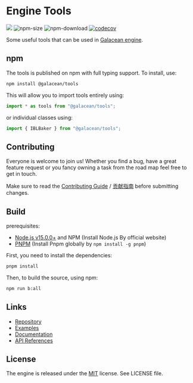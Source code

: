 # Engine Tools

<a href="https://www.npmjs.com/package/@galacean/tools"><img src="https://img.shields.io/npm/v/@galacean/tools"/></a> ![npm-size](https://img.shields.io/bundlephobia/minzip/@galacean/tools) ![npm-download](https://img.shields.io/npm/dm/@galacean/tools) [![codecov](https://codecov.io/gh/oasis-engine/engine/branch/main/graph/badge.svg?token=KR2UBKE3OX)](https://codecov.io/gh/oasis-engine/engine-tools)

Some useful tools that can be used in [Galacean engine](https://github.com/galacean/engine).

## npm

The tools is published on npm with full typing support. To install, use:

```sh
npm install @galacean/tools
```

This will allow you to import tools entirely using:

```javascript
import * as tools from "@galacean/tools";
```

or individual classes using:

```javascript
import { IBLBaker } from "@galacean/tools";
```

## Contributing

Everyone is welcome to join us! Whether you find a bug, have a great feature request or you fancy owning a task from the road map feel free to get in touch.

Make sure to read the [Contributing Guide](.github/HOW_TO_CONTRIBUTE.md) / [贡献指南](https://github.com/galacean/engine/wiki/%E5%A6%82%E4%BD%95%E4%B8%8E%E6%88%91%E4%BB%AC%E5%85%B1%E5%BB%BA-Oasis-%E5%BC%80%E6%BA%90%E4%BA%92%E5%8A%A8%E5%BC%95%E6%93%8E) before submitting changes.

## Build

prerequisites:

- [Node.js v15.0.0+](https://nodejs.org/en/) and NPM (Install Node.js By official website)
- [PNPM](https://pnpm.io/) (Install Pnpm globally by `npm install -g pnpm`)

First, you need to install the dependencies:

```sh
pnpm install
```

Then, to build the source, using npm:

```sh
npm run b:all
```

## Links

- [Repository](https://github.com/ant-galaxy/@galacean/tools)
- [Examples](https://oasisengine.cn/#/examples/latest/ibl-baker)
- [Documentation](https://oasisengine.cn/#/docs/latest/cn/install)
- [API References](https://oasisengine.cn/#/api/latest/core)

## License

The engine is released under the [MIT](https://opensource.org/licenses/MIT) license. See LICENSE file.
